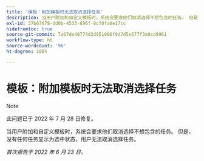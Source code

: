 ```yaml
---
title: '模板：附加模板时无法取消选择任务'
description: 当用户附加和自定义模板时，系统会要求他们取消选择不想包含的任务。 但是，没有任何任务显示为选中状态，用户无法取消选择任务。
exl-id: 37b67678-dd0b-4533-896f-8cf0fa0e17cc
hidefromtoc: true
source-git-commit: 7a67de40774d2d951006f9d7d5e577f3a9cd9961
workflow-type: ht
source-wordcount: '96'
ht-degree: 100%

---
```


# 模板：附加模板时无法取消选择任务

>[!NOTE]
>
>此问题已于 2022 年 7 月 28 日修复。

当用户附加和自定义模板时，系统会要求他们取消选择不想包含的任务。 但是，没有任何任务显示为选中状态，用户无法取消选择任务。

_首次报告于 2022 年 6 月 23 日。_
